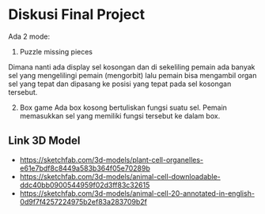 # Diskusi Final Project

Ada 2 mode:
1. Puzzle missing pieces

Dimana nanti ada display sel kosongan dan di sekeliling pemain ada banyak sel yang mengelilingi pemain (mengorbit) lalu pemain bisa mengambil organ sel yang tepat dan dipasang ke posisi yang tepat pada sel kosongan tersebut.

2. Box game
Ada box kosong bertuliskan fungsi suatu sel. Pemain memasukkan sel yang memiliki fungsi tersebut ke dalam box.

## Link 3D Model
- https://sketchfab.com/3d-models/plant-cell-organelles-e61e7bdf8c8449a583b364f05e70289b
- https://sketchfab.com/3d-models/animal-cell-downloadable-ddc40bb0900544959f02d3ff83c32615
- https://sketchfab.com/3d-models/animal-cell-20-annotated-in-english-0d9f7f4257224975b2ef83a283709b2f
